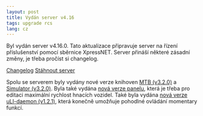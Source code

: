 ```yaml
---
layout: post
title: Vydán server v4.16
tags: upgrade rcs
lang: cz
---
```


Byl vydán server v4.16.0. Tato aktualizace připravuje server na řízení
příslušenství pomocí sběrnice XpressNET. Server přináší některé zásadní změny,
je třeba pročíst si changelog.

<a class="btn" href="https://github.com/kmzbrnoI/hJOPserver/releases/tag/v4.16.0">Changelog</a>
<a class="btn" href="https://github.com/kmzbrnoI/hJOPserver/releases/tag/v4.16.0">Stáhnout server</a>

Spolu se serverem byly vydány nové verze knihoven [MTB
(v3.2.0)](https://github.com/kmzbrnoI/mtb-lib/releases/tag/v3.2.0) a [Simulator
(v3.2.0)](https://github.com/kmzbrnoI/mtb-simulator-lib/releases/tag/v3.2.0).
Byla také vydána [nová verze
panelu](https://github.com/kmzbrnoI/hJOPpanel/releases/tag/v1.12.2), která je
třeba pro editaci maximální rychlost hnacích vozidel. Také byla vydána [nová
verze uLI-daemon
(v1.2.1)](https://github.com/kmzbrnoI/uLI-daemon/releases/tag/v1.2.1), která
konečně umožňuje pohodlné ovládání momentary funkcí.
